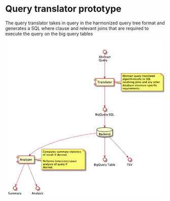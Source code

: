 # Query translator prototype

The query translator takes in query in the harmonized query tree format and 
generates a SQL where clause and relevant joins that are required to execute 
the query on the big query tables 

![](https://github.com/CancerDataAggregator/api/blob/master/images/CDA.png)
